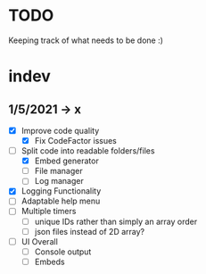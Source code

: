# TODO

Keeping track of what needs to be done :)

# indev

## 1/5/2021 -> x

- [x] Improve code quality
    - [x] Fix CodeFactor issues
- [ ] Split code into readable folders/files
    - [x] Embed generator
    - [ ] File manager
    - [ ] Log manager
- [x] Logging Functionality
- [ ] Adaptable help menu
- [ ] Multiple timers
    - [ ] unique IDs rather than simply an array order
    - [ ] json files instead of 2D array?
- [ ] UI Overall
    - [ ] Console output
    - [ ] Embeds
